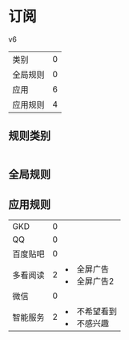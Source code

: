# 订阅

v6

|||
| - |:-:|
|类别|0|
|全局规则|0|
|应用|6|
|应用规则|4|

## 规则类别

|||
| - |:-:|


## 全局规则



## 应用规则

||||
| - |:-:|-|
|GKD|0||
|QQ|0||
|百度贴吧|0||
|多看阅读|2|<li>全屏广告<li>全屏广告2|
|微信|0||
|智能服务|2|<li>不希望看到<li>不感兴趣|

